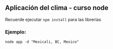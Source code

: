 

## Aplicación del clima - curso node

Recuerde ejecutar ```npm install``` para las librerías

### Ejemplo: 
```
node app -d "Mexicali, BC, Mexico"
```